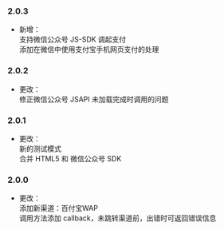 ### 2.0.3
* 新增：<br>
支持微信公众号 JS-SDK 调起支付<br>
添加在微信中使用支付宝手机网页支付的处理

### 2.0.2
* 更改：<br>
修正微信公众号 JSAPI 未加载完成时调用的问题

### 2.0.1
* 更改：<br>
新的测试模式<br>
合并 HTML5 和 微信公众号 SDK

### 2.0.0
* 更改：<br>
添加新渠道：百付宝WAP<br>
调用方法添加 callback，未跳转渠道前，出错时可返回错误信息